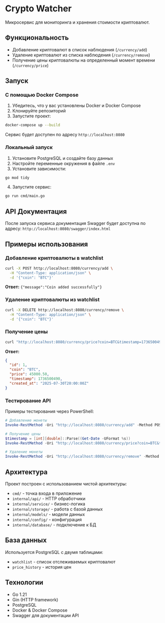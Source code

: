 # Crypto Watcher

Микросервис для мониторинга и хранения стоимости криптовалют.

## Функциональность

- Добавление криптовалют в список наблюдения (`/currency/add`)
- Удаление криптовалют из списка наблюдения (`/currency/remove`)
- Получение цены криптовалюты на определенный момент времени (`/currency/price`)

## Запуск

### С помощью Docker Compose

1. Убедитесь, что у вас установлены Docker и Docker Compose
2. Клонируйте репозиторий
3. Запустите проект:

```bash
docker-compose up --build
```

Сервис будет доступен по адресу `http://localhost:8080`

### Локальный запуск

1. Установите PostgreSQL и создайте базу данных
2. Настройте переменные окружения в файле `.env`
3. Установите зависимости:

```bash
go mod tidy
```

4. Запустите сервис:

```bash
go run cmd/main.go
```

## API Документация

После запуска сервиса документация Swagger будет доступна по адресу:
`http://localhost:8080/swagger/index.html`

## Примеры использования

### Добавление криптовалюты в watchlist

```bash
curl -X POST http://localhost:8080/currency/add \
  -H "Content-Type: application/json" \
  -d '{"coin": "BTC"}'
```

**Ответ:** `{"message":"Coin added successfully"}`

### Удаление криптовалюты из watchlist

```bash
curl -X DELETE http://localhost:8080/currency/remove \
  -H "Content-Type: application/json" \
  -d '{"coin": "BTC"}'
```

### Получение цены

```bash
curl "http://localhost:8080/currency/price?coin=BTC&timestamp=1736500490"
```

**Ответ:**
```json
{
  "id": 1,
  "coin": "BTC",
  "price": 45000.50,
  "timestamp": 1736500490,
  "created_at": "2025-07-30T20:00:00Z"
}
```

### Тестирование API

Примеры тестирования через PowerShell:

```powershell
# Добавление монеты
Invoke-RestMethod -Uri "http://localhost:8080/currency/add" -Method POST -ContentType "application/json" -Body '{"coin": "BTC"}'

# Получение цены
$timestamp = [int][double]::Parse((Get-Date -UFormat %s))
Invoke-RestMethod -Uri "http://localhost:8080/currency/price?coin=BTC&timestamp=$timestamp" -Method GET

# Удаление монеты
Invoke-RestMethod -Uri "http://localhost:8080/currency/remove" -Method DELETE -ContentType "application/json" -Body '{"coin": "BTC"}'
```

## Архитектура

Проект построен с использованием чистой архитектуры:

- `cmd/` - точка входа в приложение
- `internal/api/` - HTTP обработчики
- `internal/service/` - бизнес-логика
- `internal/storage/` - работа с базой данных
- `internal/models/` - модели данных
- `internal/config/` - конфигурация
- `internal/database/` - подключение к БД

## База данных

Используется PostgreSQL с двумя таблицами:
- `watchlist` - список отслеживаемых криптовалют
- `price_history` - история цен

## Технологии

- Go 1.21
- Gin (HTTP framework)
- PostgreSQL
- Docker & Docker Compose
- Swagger для документации API
